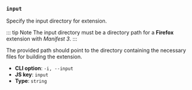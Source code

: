 ### `input`

Specify the input directory for extension.

::: tip Note
The input directory must be a directory path for a **Firefox** extension with _Manifest 3_.
:::

The provided path should point to the directory containing the necessary files for building the extension.

- **CLI option**: `-i, --input`
- **JS key**: `input`
- **Type**: `string`

